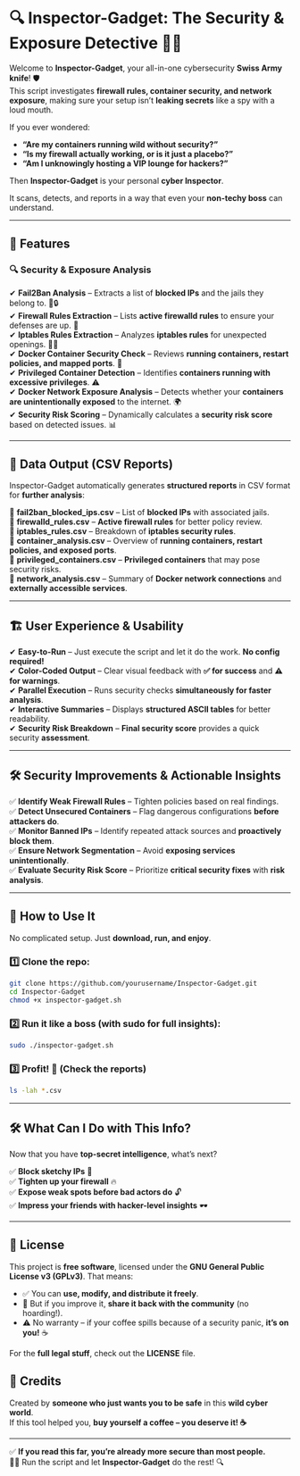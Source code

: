 # 🔍 Inspector-Gadget: The Security & Exposure Detective 🕵️‍♂️

Welcome to **Inspector-Gadget**, your all-in-one cybersecurity **Swiss Army knife**! 🛡️  
This script investigates **firewall rules, container security, and network exposure**, making sure your setup isn’t **leaking secrets** like a spy with a loud mouth.  

If you ever wondered:
- **“Are my containers running wild without security?”**  
- **“Is my firewall actually working, or is it just a placebo?”**  
- **“Am I unknowingly hosting a VIP lounge for hackers?”**  

Then **Inspector-Gadget** is your personal **cyber Inspector**.

It scans, detects, and reports in a way that even your **non-techy boss** can understand.

---

## 🚀 Features

### 🔍 **Security & Exposure Analysis**
✔ **Fail2Ban Analysis** – Extracts a list of **blocked IPs** and the jails they belong to. 🚪🔒  
✔ **Firewall Rules Extraction** – Lists **active firewalld rules** to ensure your defenses are up. 🛑  
✔ **Iptables Rules Extraction** – Analyzes **iptables rules** for unexpected openings. 🕵️‍♂️  
✔ **Docker Container Security Check** – Reviews **running containers, restart policies, and mapped ports**. 🐳  
✔ **Privileged Container Detection** – Identifies **containers running with excessive privileges**. ⚠️  
✔ **Docker Network Exposure Analysis** – Detects whether your **containers are unintentionally exposed** to the internet. 🌍  
✔ **Security Risk Scoring** – Dynamically calculates a **security risk score** based on detected issues. 📊  

---

## 📜 **Data Output (CSV Reports)**  

Inspector-Gadget automatically generates **structured reports** in CSV format for **further analysis**:

📂 **fail2ban_blocked_ips.csv** – List of **blocked IPs** with associated jails.  
📂 **firewalld_rules.csv** – **Active firewall rules** for better policy review.  
📂 **iptables_rules.csv** – Breakdown of **iptables security rules**.  
📂 **container_analysis.csv** – Overview of **running containers, restart policies, and exposed ports**.  
📂 **privileged_containers.csv** – **Privileged containers** that may pose security risks.  
📂 **network_analysis.csv** – Summary of **Docker network connections** and **externally accessible services**.  

---

## 🏗 **User Experience & Usability**  

✔ **Easy-to-Run** – Just execute the script and let it do the work. **No config required!**  
✔ **Color-Coded Output** – Clear visual feedback with **✅ for success** and **⚠️ for warnings**.  
✔ **Parallel Execution** – Runs security checks **simultaneously for faster analysis**.  
✔ **Interactive Summaries** – Displays **structured ASCII tables** for better readability.  
✔ **Security Risk Breakdown** – **Final security score** provides a quick security **assessment**.  

---

## 🛠 **Security Improvements & Actionable Insights**  

✅ **Identify Weak Firewall Rules** – Tighten policies based on real findings.  
✅ **Detect Unsecured Containers** – Flag dangerous configurations **before attackers do**.  
✅ **Monitor Banned IPs** – Identify repeated attack sources and **proactively block them**.  
✅ **Ensure Network Segmentation** – Avoid **exposing services unintentionally**.  
✅ **Evaluate Security Risk Score** – Prioritize **critical security fixes** with **risk analysis**.  

---

## 📜 **How to Use It**  

No complicated setup. Just **download, run, and enjoy**.

### 1️⃣ Clone the repo:
```bash
git clone https://github.com/yourusername/Inspector-Gadget.git
cd Inspector-Gadget
chmod +x inspector-gadget.sh
```

### 2️⃣ Run it like a boss (with sudo for full insights):
```bash
sudo ./inspector-gadget.sh
```

### 3️⃣ **Profit! 🎉** (Check the reports)
```bash
ls -lah *.csv
```

---

## 🛠️ **What Can I Do with This Info?**  

Now that you have **top-secret intelligence**, what’s next?  

✅ **Block sketchy IPs** 🚫  
✅ **Tighten up your firewall** 🔥  
✅ **Expose weak spots before bad actors do** 🔓  
✅ **Impress your friends with hacker-level insights** 🕶️  

---

## 📃 **License**  

This project is **free software**, licensed under the **GNU General Public License v3 (GPLv3)**. That means:  

- ✅ You can **use, modify, and distribute it freely**.  
- 🔄 But if you improve it, **share it back with the community** (no hoarding!).  
- ⚠️ No warranty – if your coffee spills because of a security panic, **it’s on you!** ☕  

For the **full legal stuff**, check out the **LICENSE** file.


## 🎩 **Credits**  

Created by **someone who just wants you to be safe** in this **wild cyber world**.  
If this tool helped you, **buy yourself a coffee – you deserve it! ☕**  

---

✅ **If you read this far, you’re already more secure than most people.**  
🕵️‍♂️ Run the script and let **Inspector-Gadget** do the rest! 🔍
